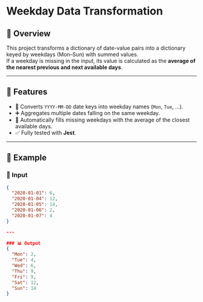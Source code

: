 # Weekday Data Transformation

## 📌 Overview
This project transforms a dictionary of date-value pairs into a dictionary keyed by weekdays (Mon–Sun) with summed values.  
If a weekday is missing in the input, its value is calculated as the **average of the nearest previous and next available days**.

---

## 🚀 Features
- 📅 Converts `YYYY-MM-DD` date keys into weekday names (`Mon`, `Tue`, ...).
- ➕ Aggregates multiple dates falling on the same weekday.
- 🔄 Automatically fills missing weekdays with the average of the closest available days.
- ✅ Fully tested with **Jest**.

---

## 📂 Example

### 📝 Input
```json
{
  "2020-01-01": 6,
  "2020-01-04": 12,
  "2020-01-05": 14,
  "2020-01-06": 2,
  "2020-01-07": 4
}

---

### 📊 Output
{
  "Mon": 2,
  "Tue": 4,
  "Wed": 6,
  "Thu": 9,
  "Fri": 9,
  "Sat": 12,
  "Sun": 14
}
